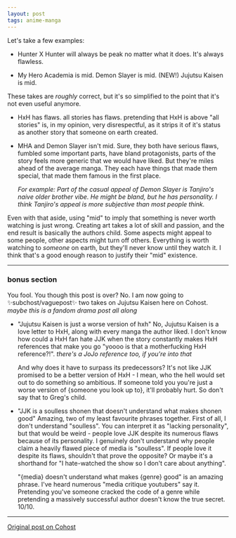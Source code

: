 ```yaml
---
layout: post
tags: anime-manga
---
```


Let's take a few examples:

- Hunter X Hunter will always be peak no matter what it does. It's always flawless.

- My Hero Academia is mid. Demon Slayer is mid. (NEW!) Jujutsu Kaisen is mid.

These takes are _roughly_ correct, but it's so simplified to the point that it's not even useful anymore.

- HxH has flaws. all stories has flaws. pretending that HxH is above "all stories" is, in my opinion, very disrespectful, as it strips it of it's status as another story that someone on earth created.

- MHA and Demon Slayer isn't mid. Sure, they both have serious flaws, fumbled some important parts, have bland protagonists, parts of the story feels more generic that we would have liked. But they're miles ahead of the average manga. They each have things that made them special, that made them famous in the first place.

  _For example: Part of the casual appeal of Demon Slayer is Tanjiro's naive older brother vibe. He might be bland, but he has personality. I think Tanjiro's appeal is more subjective than most people think._

Even with that aside, using "mid" to imply that something is never worth watching is just wrong. Creating art takes a lot of skill and passion, and the end result is basically the authors child. Some aspects might appeal to some people, other aspects might turn off others. Everything is worth watching to _someone_ on earth, but they'll never know until they watch it. I think that's a good enough reason to justify their "mid" existence.

---

### bonus section

You fool. You though this post is over? No. I am now going to ✨subchost/vaguepost✨ two takes on Jujutsu Kaisen here on Cohost. _maybe this is a fandom drama post all along_

- "Jujutsu Kaisen is just a worse version of hxh" No, Jujutsu Kaisen is a love letter to HxH, along with every manga the author liked. I don't know how could a HxH fan hate JJK when the story constantly makes HxH references that make you go "yoooo is that a motherfucking HxH reference?!". _there's a JoJo reference too, if you're into that_

  And why does it have to surpass its predecessors? It's not like JJK promised to be a better version of HxH - I mean, who the hell would set out to do something so ambitious. If someone told you you're just a worse version of {someone you look up to}, it'll probably hurt. So don't say that to Greg's child.

- "JJK is a soulless shonen that doesn't understand what makes shonen good" Amazing, two of my least favourite phrases together. First of all, I don't understand "soulless". You can interpret it as "lacking personality", but that would be weird - people love JJK despite its numerous flaws because of its personality. I genuinely don't understand why people claim a heavily flawed piece of media is "soulless". If people love it despite its flaws, shouldn't that prove the opposite? Or maybe it's a shorthand for "I hate-watched the show so I don't care about anything".

  "{media} doesn't understand what makes {genre} good" is an amazing phrase. I've heard numerous "media critique youtubers" say it. Pretending you've someone cracked the code of a genre while pretending a massively successful author doesn't know the true secret. 10/10.

---

[Original post on Cohost](https://cohost.org/meow-d/post/4500269-so-true-which-is-wh)
